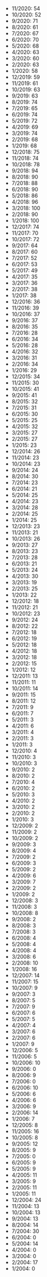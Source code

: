 *  11/2020: 54
*  10/2020: 52
*  9/2020: 71
*  8/2020: 61
*  7/2020: 67
*  6/2020: 70
*  5/2020: 68
*  4/2020: 63
*  3/2020: 60
*  2/2020: 63
*  1/2020: 58
*  12/2019: 59
*  11/2019: 61
*  10/2019: 63
*  9/2019: 63
*  8/2019: 74
*  7/2019: 65
*  6/2019: 74
*  5/2019: 72
*  4/2019: 69
*  3/2019: 74
*  2/2019: 68
*  1/2019: 68
*  12/2018: 75
*  11/2018: 74
*  10/2018: 78
*  9/2018: 94
*  8/2018: 90
*  7/2018: 88
*  6/2018: 90
*  5/2018: 86
*  4/2018: 96
*  3/2018: 100
*  2/2018: 90
*  1/2018: 100
*  12/2017: 74
*  11/2017: 70
*  10/2017: 72
*  9/2017: 64
*  8/2017: 60
*  7/2017: 52
*  6/2017: 53
*  5/2017: 49
*  4/2017: 35
*  3/2017: 36
*  2/2017: 38
*  1/2017: 38
*  12/2016: 36
*  11/2016: 39
*  10/2016: 37
*  9/2016: 37
*  8/2016: 35
*  7/2016: 28
*  6/2016: 34
*  5/2016: 28
*  4/2016: 32
*  3/2016: 31
*  2/2016: 34
*  1/2016: 29
*  12/2015: 34
*  11/2015: 30
*  10/2015: 41
*  9/2015: 41
*  8/2015: 32
*  7/2015: 31
*  6/2015: 30
*  5/2015: 25
*  4/2015: 32
*  3/2015: 27
*  2/2015: 27
*  1/2015: 23
*  12/2014: 26
*  11/2014: 23
*  10/2014: 23
*  9/2014: 24
*  8/2014: 30
*  7/2014: 23
*  6/2014: 21
*  5/2014: 25
*  4/2014: 23
*  3/2014: 28
*  2/2014: 25
*  1/2014: 25
*  12/2013: 23
*  11/2013: 21
*  10/2013: 26
*  9/2013: 27
*  8/2013: 23
*  7/2013: 28
*  6/2013: 21
*  5/2013: 24
*  4/2013: 30
*  3/2013: 19
*  2/2013: 25
*  1/2013: 22
*  12/2012: 18
*  11/2012: 21
*  10/2012: 23
*  9/2012: 24
*  8/2012: 22
*  7/2012: 18
*  6/2012: 19
*  5/2012: 18
*  4/2012: 18
*  3/2012: 18
*  2/2012: 15
*  1/2012: 12
*  12/2011: 13
*  11/2011: 11
*  10/2011: 14
*  9/2011: 15
*  8/2011: 12
*  7/2011: 9
*  6/2011: 7
*  5/2011: 3
*  4/2011: 6
*  3/2011: 4
*  2/2011: 3
*  1/2011: 3
*  12/2010: 4
*  11/2010: 3
*  10/2010: 3
*  9/2010: 2
*  8/2010: 2
*  7/2010: 4
*  6/2010: 2
*  5/2010: 3
*  4/2010: 2
*  3/2010: 2
*  2/2010: 2
*  1/2010: 3
*  12/2009: 2
*  11/2009: 2
*  10/2009: 2
*  9/2009: 3
*  8/2009: 4
*  7/2009: 2
*  6/2009: 3
*  5/2009: 2
*  4/2009: 6
*  3/2009: 7
*  2/2009: 2
*  1/2009: 2
*  12/2008: 3
*  11/2008: 3
*  10/2008: 8
*  9/2008: 2
*  8/2008: 3
*  7/2008: 3
*  6/2008: 4
*  5/2008: 4
*  4/2008: 4
*  3/2008: 6
*  2/2008: 10
*  1/2008: 16
*  12/2007: 14
*  11/2007: 15
*  10/2007: 9
*  9/2007: 3
*  8/2007: 5
*  7/2007: 9
*  6/2007: 6
*  5/2007: 5
*  4/2007: 4
*  3/2007: 6
*  2/2007: 6
*  1/2007: 9
*  12/2006: 5
*  11/2006: 5
*  10/2006: 10
*  9/2006: 0
*  8/2006: 9
*  7/2006: 0
*  6/2006: 10
*  5/2006: 6
*  4/2006: 6
*  3/2006: 9
*  2/2006: 14
*  1/2006: 7
*  12/2005: 8
*  11/2005: 16
*  10/2005: 8
*  9/2005: 12
*  8/2005: 9
*  7/2005: 0
*  6/2005: 9
*  5/2005: 9
*  4/2005: 11
*  3/2005: 9
*  2/2005: 11
*  1/2005: 11
*  12/2004: 24
*  11/2004: 13
*  10/2004: 13
*  9/2004: 13
*  8/2004: 14
*  7/2004: 30
*  6/2004: 0
*  5/2004: 14
*  4/2004: 0
*  3/2004: 0
*  2/2004: 17
*  1/2004: 0